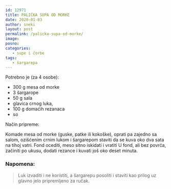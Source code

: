 ```yaml
---
id: 12971
title: PALIĆKA SUPA OD MORKE
date: 2020-01-03
author: sneki
layout: post
permalink: /palicka-supa-od-morke/
image: 
posno: 
categories:
   - supe i čorbe
tags:
   - šargarepa
---
```

Potrebno je (za 4 osobe):

* 300 g mesa od morke 
* 3 šargarope
* 50 g sala
* glavica crnog luka,
* 100 g domaćih rezanaca
* so

Način pripreme:

Komade mesa od morke (guske, patke ili kokoške), oprati pa zajedno sa salom, ozišćenim crnim lukom i
šargarepom staviti da se kuva oko dva sata na tihoj vatri. Fond ocediti, meso sitno iskidati i vratiti U
fond, ali bez povrća, začiniti po ukusu, dodati rezance i kuvati još oko deset minuta.

### Napomena:
> Luk izvaditi i ne koristiti, a šargarepu posoliti i staviti kao prilog uz glavno jelo
pripremljeno za ručak.

  

